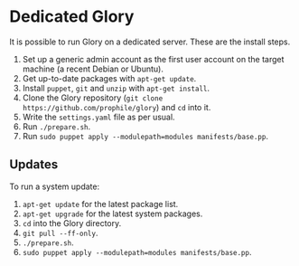 Dedicated Glory
===============

It is possible to run Glory on a dedicated server. These are the install steps.

1. Set up a generic admin account as the first user account on the target machine (a recent Debian or Ubuntu).
2. Get up-to-date packages with `apt-get update`.
3. Install `puppet`, `git` and `unzip` with `apt-get install`.
4. Clone the Glory repository (`git clone https://github.com/prophile/glory`) and `cd` into it.
5. Write the `settings.yaml` file as per usual.
6. Run `./prepare.sh`.
7. Run `sudo puppet apply --modulepath=modules manifests/base.pp`.

Updates
-------

To run a system update:

1. `apt-get update` for the latest package list.
2. `apt-get upgrade` for the latest system packages.
3. `cd` into the Glory directory.
4. `git pull --ff-only`.
5. `./prepare.sh`.
6. `sudo puppet apply --modulepath=modules manifests/base.pp`.
